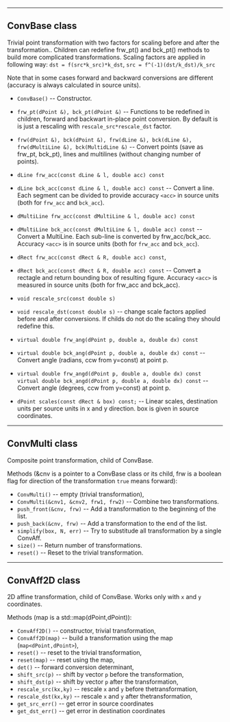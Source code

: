 -----------------
## ConvBase class

Trivial point transformation with two factors for scaling before
and after the transformation.. Children can redefine frw_pt() and bck_pt()
methods to build more complicated transformations. Scaling factors
are applied in following way: `dst = f(src*k_src)*k_dst`,
`src = f^(-1)(dst/k_dst)/k_src`

Note that in some cases forward and backward conversions are different
(accuracy is always calculated in source units).

- `ConvBase()` -- Constructor.

- `frw_pt(dPoint &), bck_pt(dPoint &)` -- Functions to be redefined in children,
   forward and backwart in-place point conversion. By default is is
   just a rescaling with `rescale_src*rescale_dst` factor.

- `frw(dPoint &), bck(dPoint &), frw(dLine &), bck(dLine &),
   frw(dMultiLine &), bck(MultidLine &)` -- Convert points
    (save as frw_pt, bck_pt), lines and multilines (without changing number of points).

- `dLine frw_acc(const dLine & l, double acc) const`
- `dLine bck_acc(const dLine & l, double acc) const` --
  Convert a line. Each segment can be divided to provide
  accuracy `<acc>` in source units (both for `frw_acc` and `bck_acc`).

- `dMultiLine frw_acc(const dMultiLine & l, double acc) const`
- `dMultiLine bck_acc(const dMultiLine & l, double acc) const` --
  Convert a MultiLine. Each sub-line is converted by frw_acc/bck_acc.
  Accuracy `<acc>` is in source units (both for `frw_acc` and `bck_acc`).

- `dRect frw_acc(const dRect & R, double acc) const`,
- `dRect bck_acc(const dRect & R, double acc) const` --
  Convert a rectagle and return bounding box of resulting figure.
  Accuracy `<acc>` is measured in source units (both for frw_acc and bck_acc).

- `void rescale_src(const double s)`
- `void rescale_dst(const double s)` -- change scale factors applied before
  and after conversions. If childs do not do the scaling they should redefine
  this.

- `virtual double frw_ang(dPoint p, double a, double dx) const`
- `virtual double bck_ang(dPoint p, double a, double dx) const` --
  Convert angle (radians, ccw from y=const) at point p.

- `virtual double frw_angd(dPoint p, double a, double dx) const`
  `virtual double bck_angd(dPoint p, double a, double dx) const` --
  Convert angle (degrees, ccw from y=const) at point p.

- `dPoint scales(const dRect & box) const;` --
  Linear scales, destination units per source units in x and y direction.
  box is given in source coordinates.


-----------------
## ConvMulti class

Composite point transformation, child of ConvBase.

Methods (&cnv is a pointer to a ConvBase class or its child, frw is
a boolean flag for direction of the transformation `true` means forward):
- `ConvMulti()` -- empty (trivial transformation),
- `ConvMulti(&cnv1, &cnv2, frw1, frw2)` -- Combine two transformations.
- `push_front(&cnv, frw)` -- Add a transformation to the beginning of the list.
- `push_back(&cnv, frw)`  -- Add a transformation to the end of the list.
- `simplify(box, N, err)` -- Try to substitude all transformation by a single ConvAff.
- `size()` -- Return number of transformations.
- `reset()` -- Reset to the trivial transformation.
-----------------
## ConvAff2D class

2D affine transformation, child of ConvBase.
Works only with `x` and `y` coordinates.

Methods (map is a std::map(dPoint,dPoint)):
 - `ConvAff2D()` -- constructor, trivial transformation,
 - `ConvAff2D(map)` -- build a transformation using the map (`map<dPoint,dPoint>`),
 - `reset()` -- reset to the trivial transformation,
 - `reset(map)` -- reset using the map,
 - `det()` -- forward conversion determinant,
 - `shift_src(p)` -- shift by vector `p` before the transformation,
 - `shift_dst(p)` -- shift by vector `p` after the transformation,
 - `rescale_src(kx,ky)` -- rescale `x` and `y` before thetransformation,
 - `rescale_dst(kx,ky)` -- rescale `x` and `y` after thetransformation,
 - `get_src_err()` -- get error in source coordinates
 - `get_dst_err()` -- get error in destination coordinates
